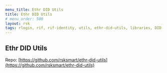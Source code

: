 ```yaml
---
menu_title: Ethr DID Utils
title: Ethr DID Utils
# menu_order: 500
layout: rsk
tags: rlogin, rif, rif-identity, utils, ethr-did-utils, libraries, DID, infrastructure, mobile, protocols, mvp, design, rbtc, defi, decentralized, quick-start, guides, tutorial, networks, dapps, tools, rootstock, rsk, ethereum, smart-contracts, install, get-started, how-to, mainnet, testnet, contracts, wallets, web3, crypto
---
```


## Ethr DID Utils

Repo: [https://github.com/rsksmart/ethr-did-utils](https://github.com/rsksmart/ethr-did-utils)
